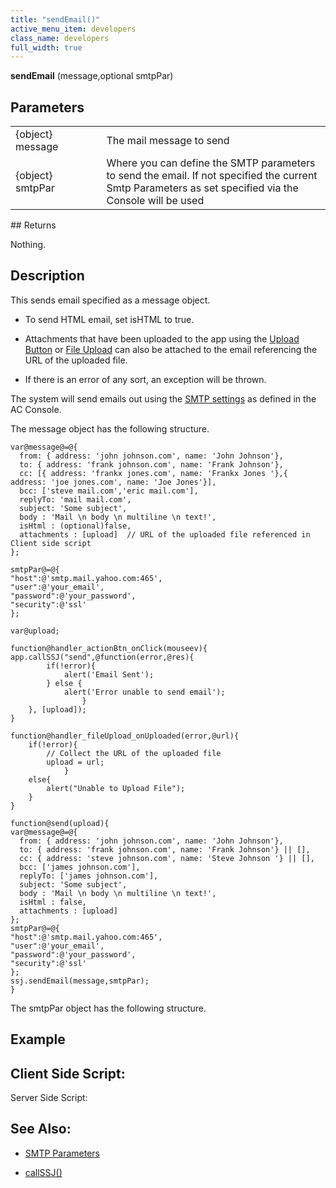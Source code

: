 ```yaml
---
title: "sendEmail()"
active_menu_item: developers
class_name: developers
full_width: true
---
```



**sendEmail** (message,optional smtpPar)

## Parameters

<table>
<tr>
<td width="165">
{object} message

</td>
<td width="12">
</td>
<td width="703">
The mail message to send

</td>
</tr>
<tr>
<td width="165">
{object} smtpPar

</td>
<td width="12">
</td>
<td width="703">
Where you can define the SMTP parameters to send the email. If not specified the current Smtp Parameters as set specified via the Console will be used

</td>
</tr>
</table>
## Returns

Nothing.

## Description

This sends email specified as a message object.

 - To send HTML email, set isHTML to true.

 - Attachments that have been uploaded to the app using the [Upload Button](../../../../widget-properties-events/mobile/upload-button) or [File Upload](../../../../widget-properties-events/advanced/file-upload) can also be attached to the email referencing the URL of the uploaded file.

 - If there is an error of any sort, an exception will be thrown.

The system will send emails out using the [SMTP settings](../../../../product-guide/the-console/console-tabs/more/account-variables/smtp-parameters/) as defined in the AC Console.

The message object has the following structure.

    var@message@=@{
      from: { address: 'john johnson.com', name: 'John Johnson'},
      to: { address: 'frank johnson.com', name: 'Frank Johnson'},
      cc: [{ address: 'frankx jones.com', name: 'Frankx Jones '},{ address: 'joe jones.com', name: 'Joe Jones'}],
      bcc: ['steve mail.com','eric mail.com'],
      replyTo: 'mail mail.com',
      subject: 'Some subject',
      body : 'Mail \n body \n multiline \n text!',
      isHtml : (optional)false,
      attachments : [upload]  // URL of the uploaded file referenced in Client side script
    };
     
    smtpPar@=@{
    "host":@'smtp.mail.yahoo.com:465',
    "user":@'your_email',
    "password":@'your_password',
    "security":@'ssl'
    };
     
    var@upload;
     
    function@handler_actionBtn_onClick(mouseev){
    app.callSSJ("send",@function(error,@res){
            if(!error){
                alert('Email Sent');
            } else {
                alert('Error unable to send email');
                    }
        }, [upload]);
    }
     
    function@handler_fileUpload_onUploaded(error,@url){
        if(!error){
            // Collect the URL of the uploaded file
            upload = url;  
                }
        else{
            alert("Unable to Upload File");
        }
    }
     
    function@send(upload){
    var@message@=@{
      from: { address: 'john johnson.com', name: 'John Johnson'},
      to: { address: 'frank johnson.com', name: 'Frank Johnson'} || [],
      cc: { address: 'steve johnson.com', name: 'Steve Johnson '} || [],
      bcc: ['james johnson.com'],
      replyTo: ['james johnson.com'],
      subject: 'Some subject',
      body : 'Mail \n body \n multiline \n text!',
      isHtml : false,
      attachments : [upload]
    };
    smtpPar@=@{
    "host":@'smtp.mail.yahoo.com:465',
    "user":@'your_email',
    "password":@'your_password',
    "security":@'ssl'
    };
    ssj.sendEmail(message,smtpPar);
    }
   

The smtpPar object has the following structure.

## Example

## Client Side Script:

Server Side Script:

## See Also:

 - [SMTP Parameters](../../../../product-guide/the-console/console-tabs/more/account-variables/smtp-parameters/)

 - [callSSJ()](../../../client-api/app-functions/callservice)

